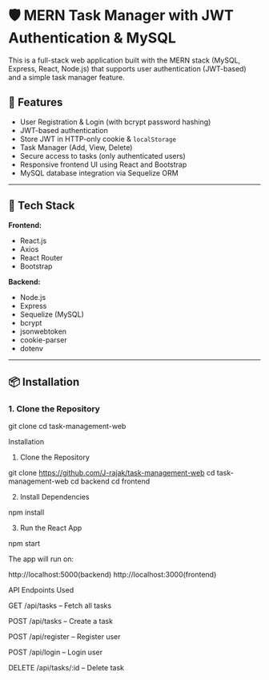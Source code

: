 # 🛡️ MERN Task Manager with JWT Authentication & MySQL

This is a full-stack web application built with the MERN stack (MySQL, Express, React, Node.js) that supports user authentication (JWT-based) and a simple task manager feature.

## 🚀 Features

- User Registration & Login (with bcrypt password hashing)
- JWT-based authentication
- Store JWT in HTTP-only cookie & `localStorage`
- Task Manager (Add, View, Delete)
- Secure access to tasks (only authenticated users)
- Responsive frontend UI using React and Bootstrap
- MySQL database integration via Sequelize ORM

---

## 🧰 Tech Stack

**Frontend:**
- React.js
- Axios
- React Router
- Bootstrap

**Backend:**
- Node.js
- Express
- Sequelize (MySQL)
- bcrypt
- jsonwebtoken
- cookie-parser
- dotenv

---

## 📦 Installation

### 1. Clone the Repository

git clone 
cd task-management-web

Installation

1. Clone the Repository

git clone https://github.com/J-rajak/task-management-web
cd task-management-web
cd backend
cd frontend

2. Install Dependencies

npm install

3. Run the React App

npm start

The app will run on:

http://localhost:5000(backend)
http://localhost:3000(frontend)


API Endpoints Used

GET /api/tasks – Fetch all tasks

POST /api/tasks – Create a task

POST /api/register – Register user

POST /api/login – Login user

DELETE /api/tasks/:id – Delete task
